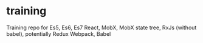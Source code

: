 # training
Training repo for Es5, Es6, Es7 React, MobX, MobX state tree, RxJs (without babel), potentially Redux Webpack, Babel
